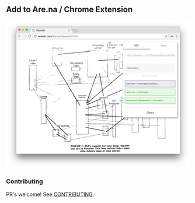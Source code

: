 ## Add to Are.na / Chrome Extension

<img src="/img/preview.png" width="1000">

### Contributing

PR's welcome! See [CONTRIBUTING](CONTRIBUTING.md).
